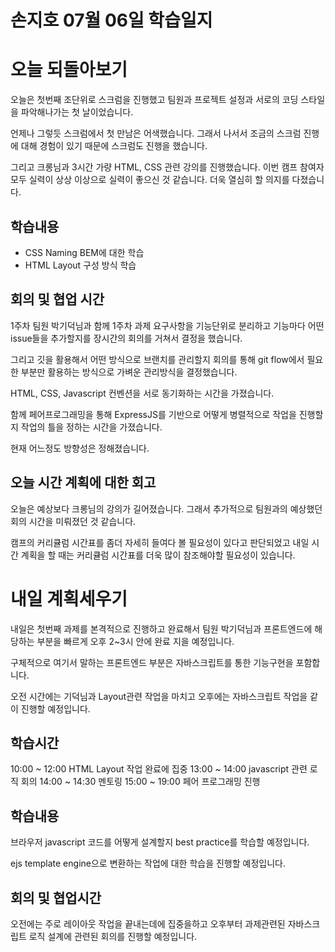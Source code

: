# 손지호 07월 06일 학습일지

# 오늘 되돌아보기

오늘은 첫번째 조단위로 스크럼을 진행했고 팀원과 프로젝트 설정과 서로의 코딩 스타일을 파악해나가는 첫 날이었습니다.

언제나 그렇듯 스크럼에서 첫 만남은 어색했습니다. 그래서 나서서 조금의 스크럼 진행에 대해 경험이 있기 때문에 스크럼도 진행을 했습니다.

그리고 크롱님과 3시간 가량 HTML, CSS 관련 강의를 진행했습니다. 이번 캠프 참여자 모두 실력이 상상 이상으로 실력이 좋으신 것 같습니다.
더욱 열심히 할 의지를 다졌습니다.

## 학습내용

- CSS Naming BEM에 대한 학습
- HTML Layout 구성 방식 학습

## 회의 및 협업 시간

1주차 팀원 박기덕님과 함께 1주차 과제 요구사항을 기능단위로 분리하고 기능마다 어떤 issue들을 추가할지를 장시간의 회의를 거쳐서 결정을 했습니다.

그리고 깃을 활용해서 어떤 방식으로 브랜치를 관리할지 회의를 통해 git flow에서 필요한 부분만 활용하는 방식으로 가벼운 관리방식을 결정했습니다.

HTML, CSS, Javascript 컨벤션을 서로 동기화하는 시간을 가졌습니다.

함께 페어프로그래밍을 통해 ExpressJS를 기반으로 어떻게 병렬적으로 작업을 진행할지 작업의 틀을 정하는 시간을 가졌습니다.

현재 어느정도 방향성은 정해졌습니다.

## 오늘 시간 계획에 대한 회고

오늘은 예상보다 크롱님의 강의가 길어졌습니다. 그래서 추가적으로 팀원과의 예상했던 회의 시간을 미뤄졌던 것 같습니다.

캠프의 커리큘럼 시간표를 좀더 자세히 들여다 볼 필요성이 있다고 판단되었고 내일 시간 계획을 할 때는 커리큘럼 시간표를 더욱 많이 참조해야할 필요성이 있습니다.

# 내일 계획세우기

내일은 첫번째 과제를 본격적으로 진행하고 완료해서 팀원 박기덕님과 프론트엔드에 해당하는 부분을 빠르게 오후 2~3시 안에 완료 지을 예정입니다.

구체적으로 여기서 말하는 프론트엔드 부분은 자바스크립트를 통한 기능구현을 포함합니다.

오전 시간에는 기덕님과 Layout관련 작업을 마치고 오후에는 자바스크립트 작업을 같이 진행할 예정입니다.

## 학습시간

10:00 ~ 12:00 HTML Layout 작업 완료에 집중
13:00 ~ 14:00 javascript 관련 로직 회의
14:00 ~ 14:30 멘토링
15:00 ~ 19:00 페어 프로그래밍 진행

## 학습내용

브라우저 javascript 코드를 어떻게 설계할지 best practice를 학습할 예정입니다.

ejs template engine으로 변환하는 작업에 대한 학습을 진행할 예정입니다.

## 회의 및 협업시간

오전에는 주로 레이아웃 작업을 끝내는데에 집중을하고 오후부터 과제관련된 자바스크립트 로직 설계에 관련된 회의를 진행할 예정입니다.
